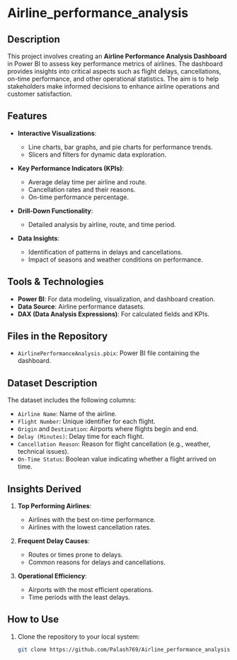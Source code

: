# Airline_performance_analysis


## Description
This project involves creating an **Airline Performance Analysis Dashboard** in Power BI to assess key performance metrics of airlines. The dashboard provides insights into critical aspects such as flight delays, cancellations, on-time performance, and other operational statistics. The aim is to help stakeholders make informed decisions to enhance airline operations and customer satisfaction.


## Features
- **Interactive Visualizations**: 
  - Line charts, bar graphs, and pie charts for performance trends.
  - Slicers and filters for dynamic data exploration.

- **Key Performance Indicators (KPIs)**:
  - Average delay time per airline and route.
  - Cancellation rates and their reasons.
  - On-time performance percentage.

- **Drill-Down Functionality**:
  - Detailed analysis by airline, route, and time period.

- **Data Insights**:
  - Identification of patterns in delays and cancellations.
  - Impact of seasons and weather conditions on performance.


## Tools & Technologies
- **Power BI**: For data modeling, visualization, and dashboard creation.
- **Data Source**: Airline performance datasets.
- **DAX (Data Analysis Expressions)**: For calculated fields and KPIs.


## Files in the Repository
- `AirlinePerformanceAnalysis.pbix`: Power BI file containing the dashboard.

## Dataset Description
The dataset includes the following columns:
- `Airline Name`: Name of the airline.
- `Flight Number`: Unique identifier for each flight.
- `Origin` and `Destination`: Airports where flights begin and end.
- `Delay (Minutes)`: Delay time for each flight.
- `Cancellation Reason`: Reason for flight cancellation (e.g., weather, technical issues).
- `On-Time Status`: Boolean value indicating whether a flight arrived on time.


## Insights Derived
1. **Top Performing Airlines**:
   - Airlines with the best on-time performance.
   - Airlines with the lowest cancellation rates.

2. **Frequent Delay Causes**:
   - Routes or times prone to delays.
   - Common reasons for delays and cancellations.

3. **Operational Efficiency**:
   - Airports with the most efficient operations.
   - Time periods with the least delays.



## How to Use
1. Clone the repository to your local system:
   ```bash
   git clone https://github.com/Palash769/Airline_performance_analysis.git
